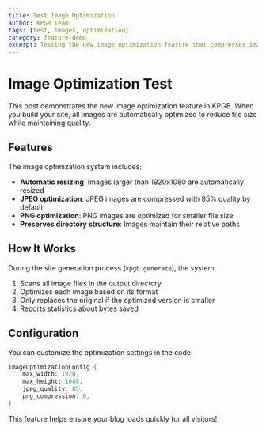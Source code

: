 ```yaml
---
title: Test Image Optimization
author: KPGB Team
tags: [test, images, optimization]
category: feature-demo
excerpt: Testing the new image optimization feature that compresses images during build time.
---
```


# Image Optimization Test

This post demonstrates the new image optimization feature in KPGB. When you build your site, all images are automatically optimized to reduce file size while maintaining quality.

## Features

The image optimization system includes:

- **Automatic resizing**: Images larger than 1920x1080 are automatically resized
- **JPEG optimization**: JPEG images are compressed with 85% quality by default
- **PNG optimization**: PNG images are optimized for smaller file size
- **Preserves directory structure**: Images maintain their relative paths

## How It Works

During the site generation process (`kpgb generate`), the system:

1. Scans all image files in the output directory
2. Optimizes each image based on its format
3. Only replaces the original if the optimized version is smaller
4. Reports statistics about bytes saved

## Configuration

You can customize the optimization settings in the code:

```rust
ImageOptimizationConfig {
    max_width: 1920,
    max_height: 1080,
    jpeg_quality: 85,
    png_compression: 6,
}
```

This feature helps ensure your blog loads quickly for all visitors!